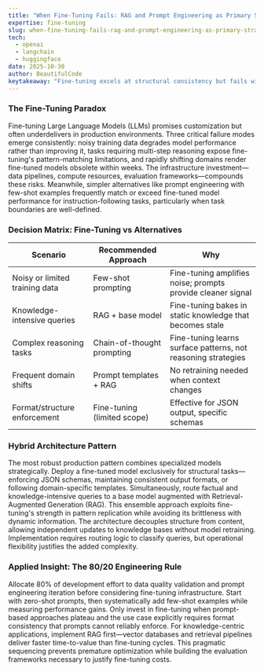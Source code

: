 ```yaml
---
title: "When Fine-Tuning Fails: RAG and Prompt Engineering as Primary Strategies"
expertise: fine-tuning
slug: when-fine-tuning-fails-rag-and-prompt-engineering-as-primary-strategies
tech:
  - openai
  - langchain
  - huggingface
date: 2025-10-30
author: BeautifulCode
keytakeaway: "Fine-tuning excels at structural consistency but fails with dynamic knowledge and reasoning—prioritize RAG and prompt engineering as default strategies, reserving fine-tuning for format enforcement only."
---
```


### The Fine-Tuning Paradox

Fine-tuning Large Language Models (LLMs) promises customization but often underdelivers in production environments. Three critical failure modes emerge consistently: noisy training data degrades model performance rather than improving it, tasks requiring multi-step reasoning expose fine-tuning's pattern-matching limitations, and rapidly shifting domains render fine-tuned models obsolete within weeks. The infrastructure investment—data pipelines, compute resources, evaluation frameworks—compounds these risks. Meanwhile, simpler alternatives like prompt engineering with few-shot examples frequently match or exceed fine-tuned model performance for instruction-following tasks, particularly when task boundaries are well-defined.

### Decision Matrix: Fine-Tuning vs Alternatives

| **Scenario** | **Recommended Approach** | **Why** |
|---|---|---|
| Noisy or limited training data | Few-shot prompting | Fine-tuning amplifies noise; prompts provide cleaner signal |
| Knowledge-intensive queries | RAG + base model | Fine-tuning bakes in static knowledge that becomes stale |
| Complex reasoning tasks | Chain-of-thought prompting | Fine-tuning learns surface patterns, not reasoning strategies |
| Frequent domain shifts | Prompt templates + RAG | No retraining needed when context changes |
| Format/structure enforcement | Fine-tuning (limited scope) | Effective for JSON output, specific schemas |

### Hybrid Architecture Pattern

The most robust production pattern combines specialized models strategically. Deploy a fine-tuned model exclusively for structural tasks—enforcing JSON schemas, maintaining consistent output formats, or following domain-specific templates. Simultaneously, route factual and knowledge-intensive queries to a base model augmented with Retrieval-Augmented Generation (RAG). This ensemble approach exploits fine-tuning's strength in pattern replication while avoiding its brittleness with dynamic information. The architecture decouples structure from content, allowing independent updates to knowledge bases without model retraining. Implementation requires routing logic to classify queries, but operational flexibility justifies the added complexity.

### Applied Insight: The 80/20 Engineering Rule

Allocate 80% of development effort to data quality validation and prompt engineering iteration before considering fine-tuning infrastructure. Start with zero-shot prompts, then systematically add few-shot examples while measuring performance gains. Only invest in fine-tuning when prompt-based approaches plateau and the use case explicitly requires format consistency that prompts cannot reliably enforce. For knowledge-centric applications, implement RAG first—vector databases and retrieval pipelines deliver faster time-to-value than fine-tuning cycles. This pragmatic sequencing prevents premature optimization while building the evaluation frameworks necessary to justify fine-tuning costs.